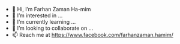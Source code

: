 - 👋 Hi, I’m Farhan Zaman Ha-mim
- 👀 I’m interested in ...
- 🌱 I’m currently learning ...
- 💞️ I’m looking to collaborate on ...
- 📫 Reach me at https://www.facebook.com/farhanzaman.hamim/

<!---
hamim200127/hamim200127 is a ✨ special ✨ repository because its `README.md` (this file) appears on your GitHub profile.
You can click the Preview link to take a look at your changes.
--->
